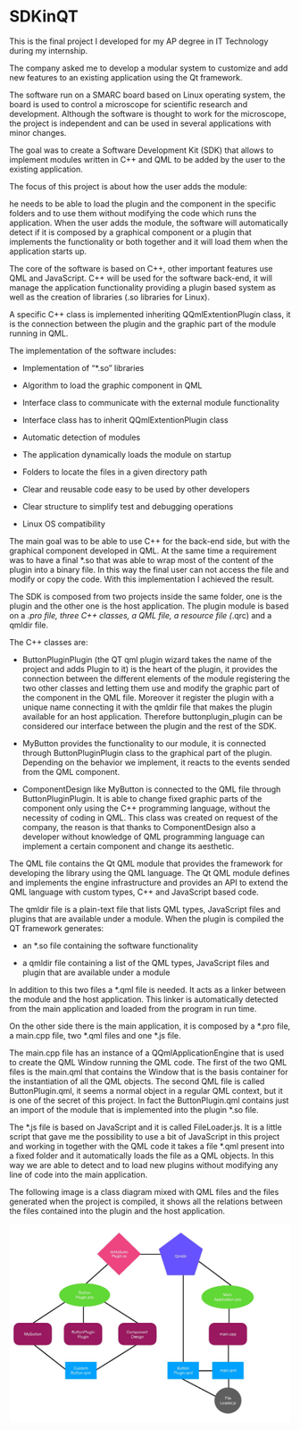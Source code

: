 # SDKinQT

This is the final project I developed for my AP degree in IT Technology during my internship.

The company asked me to develop a modular system to customize and add new features to an existing 
application using the Qt framework.

The software run on a SMARC board based on Linux operating system, the board is used to control a microscope 
for scientific research and development.
Although the software is thought to work for the microscope, the project is independent and can be used 
in several applications with minor changes. 

The goal was to create a Software Development Kit (SDK) that allows to implement modules written in C++ and QML 
to be added by the user to the existing application. 

The focus of this project is about how the user adds the module: 

he needs to be able to load the plugin and the component in the specific folders and to use them without modifying 
the code which runs the application. 
When the user adds the module, the software will automatically detect if it is composed by a graphical component or a plugin 
that implements the functionality or both together and it will load them when the application starts up.

The core of the software is based on C++, other important features use QML and JavaScript. 
C++ will be used for the software back-end, it will manage the application functionality providing a plugin based system 
as well as the creation of libraries (.so libraries for Linux). 

A specific C++ class is implemented inheriting QQmlExtentionPlugin class, it is the connection between 
the plugin and the graphic part of the module running in QML.

The implementation of the software includes:

- Implementation of “*.so” libraries 

- Algorithm to load the graphic component in QML 

- Interface class to communicate with the external module functionality 

- Interface class has to inherit QQmlExtentionPlugin class 

- Automatic detection of modules 

- The application dynamically loads the module on startup 

- Folders to locate the files in a given directory path 

- Clear and reusable code easy to be used by other developers 

- Clear structure to simplify test and debugging operations 

- Linux OS compatibility


The main goal was to be able to use C++ for the back-end side, but with the graphical component developed in QML.
At the same time a requirement was to have a final *.so that was able to wrap most of the content of the plugin 
into a binary file. In this way the final user can not access the file and modify or copy the code. 
With this implementation I achieved the result.

The SDK is composed from two projects inside the same folder, one is the plugin and the other one is the host application. 
The plugin module is based on a *.pro file, three C++ classes, a QML file, a resource file (*.qrc) and a qmldir file.

The C++ classes are:
- ButtonPluginPlugin (the QT qml plugin wizard takes the name of the project and adds Plugin to it) is the heart 
  of the plugin, it provides the connection between the different elements of the module registering the two other
  classes and letting them use and modify the graphic part of the component in the QML file. Moreover it register
  the plugin with a unique name connecting it with the qmldir file that makes the plugin available for an host application.
  Therefore buttonplugin_plugin can be considered our interface between the plugin and the rest of the SDK.

- MyButton provides the functionality to our module, it is connected through ButtonPluginPlugin class to the graphical part
  of the plugin. Depending on the behavior we implement, it reacts to the events sended from the QML component.

- ComponentDesign like MyButton is connected to the QML file through ButtonPluginPlugin. It is able to change fixed graphic
  parts of the component only using the C++ programming language, without the necessity of coding in QML.
  This class was created on request of the company, the reason is that thanks to ComponentDesign also a developer
  without knowledge of QML programming language can implement a certain component and change its aesthetic.
  
  
The QML file contains the Qt QML module that provides the framework for developing the library using the QML language. 
The Qt QML module defines and implements the engine infrastructure and provides an API to extend the QML language 
with custom types, C++ and JavaScript based code.


The qmldir file is a plain-text file that lists QML types, JavaScript files and plugins that are available under a module.
When the plugin is compiled the QT framework generates:

- an *.so file containing the software functionality

- a qmldir file containing a list of the QML types, JavaScript files and plugin that are available under a module

In addition to this two files a *.qml file is needed. It acts as a linker between the module and the host application. 
This linker is automatically detected from the main application and loaded from the program in run time.


On the other side there is the main application, it is composed by a *.pro file, a main.cpp file, two *.qml files 
and one *.js file.

The main.cpp file has an instance of a QQmlApplicationEngine that is used to create the QML Window running the QML code.
The first of the two QML files is the main.qml that contains the Window that is the basis container for the instantiation
of all the QML objects. The second QML file is called ButtonPlugin.qml, it seems a normal object in a regular QML context, 
but it is one of the secret of this project. In fact the ButtonPlugin.qml contains just an import of the module 
that is implemented into the plugin *.so file.

The *.js file is based on JavaScript and it is called FileLoader.js. It is a little script that gave me the possibility 
to use a bit of JavaScript in this project and working in together with the QML code it takes a file *.qml present into 
a fixed folder and it automatically loads the file as a QML objects. In this way we are able to detect 
and to load new plugins without modifying any line of code into the main application.


The following image is a class diagram mixed with QML files and the files generated when the project is compiled,
it shows all the relations between the files contained into the plugin and the host application.

![](/image18.jpg)

